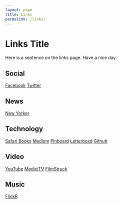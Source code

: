 ```yaml
---
layout: page
title: Links
permalink: /links/
---
```


# Links Title

Here is a sentence on the links page.
Have a nice day.

## Social
[Facebook](http://www.facebook.com)
[Twitter](http://www.twitter.com)

## News
[New Yorker](http://www.newyorker.com)

## Technology
[Safari Books](http://www.safaribooksonline.com)
[Medium](http://medium.com)
[Pinboard](http://pinboard.com)
[Letterboxd](http://letterboxd.com)
[Github](http://www.github.com)

## Video
[YouTube](http://youtube.com)
[MediciTV](http://www.medici.tv)
[FilmStruck](http://www.filmstruck.com)

## Music
[FlickR](http://www.flickr.com)
